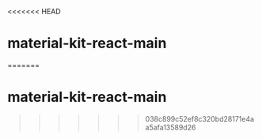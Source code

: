 <<<<<<< HEAD
# material-kit-react-main
=======
# material-kit-react-main
>>>>>>> 038c899c52ef8c320bd28171e4aa5afa13589d26
